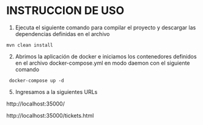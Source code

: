 

# INSTRUCCION DE USO

1. Ejecuta el siguiente comando para compilar el proyecto y descargar las dependencias definidas en el archivo

```
mvn clean install
```


2.  Abrimos la aplicación de docker e iniciamos los contenedores definidos en el archivo docker-compose.yml en modo daemon con el siguiente comando

```
 docker-compose up -d
```

5. Ingresamos a la siguientes URLs 

http://localhost:35000/

http://localhost:35000/tickets.html






